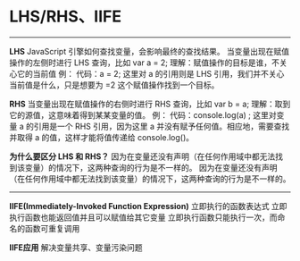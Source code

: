 ﻿# LHS/RHS、IIFE


---

**LHS**
JavaScript 引擎如何查找变量，会影响最终的查找结果。
当变量出现在赋值操作的左侧时进行 LHS 查询，比如 var a = 2;
理解：赋值操作的目标是谁，不关心它的当前值
例：
代码：a = 2;
这里对 a 的引用则是 LHS 引用，我们并不关心当前值是什么，只是想要为 =2 这个赋值操作找到一个目标。


**RHS**
当变量出现在赋值操作的右侧时进行 RHS 查询，比如 var b = a;
理解：取到它的源值，这意味着得到某某变量的值。
例：
代码：console.log(a) ;
这里对变量 a 的引用是一个 RHS 引用，因为这里 a         并没有赋予任何值。相应地，需要查找并取得 a 的值，这样才能将值传递给 console.log()。

**为什么要区分 LHS 和 RHS？**
因为在变量还没有声明（在任何作用域中都无法找到该变量）的情况下，这两种查询的行为是不一样的。
因为在变量还没有声明（在任何作用域中都无法找到该变量）的情况下，这两种查询的行为是不一样的。

---

**IIFE(Immediately-Invoked Function Expression)**
立即执行的函数表达式
立即执行函数也能返回值并且可以赋值给其它变量
立即执行函数只能执行一次，而命名的函数可重复调用

**IIFE应用**
解决变量共享、变量污染问题

